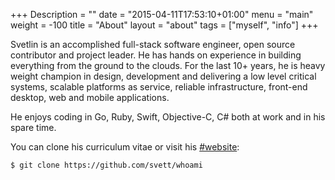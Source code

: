 +++
Description = ""
date = "2015-04-11T17:53:10+01:00"
menu = "main"
weight = -100
title = "About"
layout = "about"
tags = ["myself", "info"]
+++

Svetlin is an accomplished full-stack software engineer, open source contributor
and project leader. He has hands on experience in building everything from the
ground to the clouds. For the last 10+ years, he is heavy weight champion in
design, development and delivering a low level critical systems, scalable
platforms as service, reliable infrastructure, front-end desktop, web and
mobile applications.

He enjoys coding in Go, Ruby, Swift, Objective-C, C# both at work and in his spare
time.

You can clone his curriculum vitae or visit his [#website](http://www.ralch.com):

```bash
$ git clone https://github.com/svett/whoami
```

